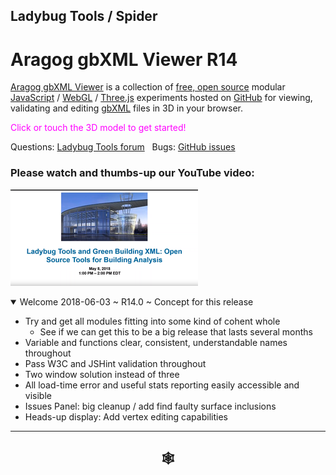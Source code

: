 
## Ladybug Tools / Spider

# Aragog gbXML Viewer R14

[Aragog gbXML Viewer]( https://github.com/ladybug-tools/spider "Source code on GitHub" ) is a collection of [free, open source]( https://opensource.guide/ "Read all about it at OpenSource Guides" ) modular [JavaScript]( https://developer.mozilla.org/en-US/docs/Web/JavaScript/About_JavaScript "Callout to Brendan" ) / [WebGL]( https://www.khronos.org/webgl/ "Tip of the hat to Ken Russell" ) / [Three.js]( https://threejs.org/ "Hi Mr.doob" ) experiments hosted on [GitHub]( https://github.com/about "Beep for where the geek peeps keep" ) for viewing, validating and editing [gbXML]( http://gbxml.org "Where's your schema today?" ) files in 3D in your browser.

<span style=color:magenta>Click or touch the 3D model to get started!</span>

Questions: [Ladybug Tools forum]( http://discourse.ladybug.tools/c/spider "Hi Mostapha" ) &nbsp; Bugs: [GitHub issues]( https://github.com/ladybug-tools/spider/issues "Say hello to Michal & Theo!" )

### Please watch and thumbs-up our YouTube video:

[![2018-05-08 Webinar: Ladybug Tools and Green Building XML: Open Source Tools for Building Analysis]( ../../../images/2018-05-08-gbxml-webinar-300px.png )]( https://www.youtube.com/watch?v=qHFEhD2SsDA "" )

<!--
<details open>

<summary>Welcome  ~ R.</summary>

</details>
-->

<details open>

<summary>Welcome 2018-06-03 ~ R14.0 ~ Concept for this release</summary>

* Try and get all modules fitting into some kind of cohent whole
	* See if we can get this to be a big release that lasts several months
* Variable and functions clear, consistent, understandable names throughout
* Pass W3C and JSHint validation throughout
* Two window solution instead of three
* All load-time error and useful stats reporting easily accessible and visible
* Issues Panel: big cleanup / add find faulty surface inclusions
* Heads-up display: Add vertex editing capabilities

</details>

***

<h2 onclick=divMenu.scrollTop=0; style=cursor:pointer;text-align:center; title='go to top and, btw, my web is better than your web' > &#x1f578; </h2>
